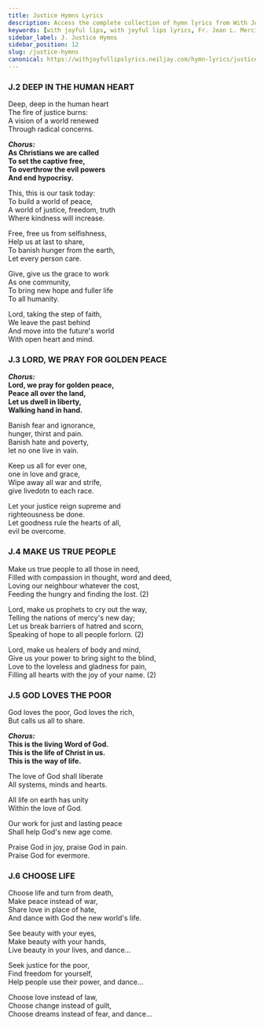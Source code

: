 ```yaml
---
title: Justice Hymns Lyrics
description: Access the complete collection of hymn lyrics from With Joyful Lips by Fr. Jean L. Mercier. Twelfth Revised Edition.
keywords: [with joyful lips, with joyful lips lyrics, Fr. Jean L. Mercier, hymn lyrics, twelfth revised edition]
sidebar_label: J. Justice Hymns
sidebar_position: 12
slug: /justice-hymns
canonical: https://withjoyfullipslyrics.neiljay.com/hymn-lyrics/justice-hymns
---
```


### J.2 DEEP IN THE HUMAN HEART
Deep, deep in the human heart<br />
The fire of justice burns:<br />
A vision of a world renewed<br />
Through radical concerns.<br />

***Chorus:*** <br />
**As Christians we are called**<br />
**To set the captive free,**<br />
**To overthrow the evil powers**<br />
**And end hypocrisy.**<br />

This, this is our task today:<br />
To build a world of peace,<br />
A world of justice, freedom, truth<br />
Where kindness will increase.<br />

Free, free us from selfishness,<br />
Help us at last to share,<br />
To banish hunger from the earth,<br />
Let every person care.<br />

Give, give us the grace to work<br />
As one community,<br />
To bring new hope and fuller life<br />
To all humanity.<br />

Lord, taking the step of faith,<br />
We leave the past behind<br />
And move into the future's world<br />
With open heart and mind.<br />

### J.3 LORD, WE PRAY FOR GOLDEN PEACE
***Chorus:*** <br />
**Lord, we pray for golden peace,**<br />
**Peace all over the land,**<br />
**Let us dwell in liberty,**<br />
**Walking hand in hand.**<br />

Banish fear and ignorance,<br />
hunger, thirst and pain.<br />
Banish hate and poverty,<br />
let no one live in vain.<br />

Keep us all for ever one,<br />
one in love and grace,<br />
Wipe away all war and strife,<br />
give livedotn to each race.<br />

Let your justice reign supreme and<br />
righteousness be done.<br />
Let goodness rule the hearts of all,<br />
evil be overcome.<br />

### J.4 MAKE US TRUE PEOPLE

Make us true people to all those in need,<br />
Filled with compassion in thought, word and deed,<br />
Loving our neighbour whatever the cost,<br />
Feeding the hungry and finding the lost. (2)<br />

Lord, make us prophets to cry out the way,<br />
Telling the nations of mercy's new day;<br />
Let us break barriers of hatred and scorn,<br />
Speaking of hope to all people forlorn. (2)<br />

Lord, make us healers of body and mind,<br />
Give us your power to bring sight to the blind,<br />
Love to the loveless and gladness for pain,<br />
Filling all hearts with the joy of your name. (2)<br />

### J.5 GOD LOVES THE POOR
God loves the poor, God loves the rich,<br />
But calls us all to share.<br />

***Chorus:*** <br />
**This is the living Word of God.**<br />
**This is the life of Christ in us.**<br />
**This is the way of life.**<br />

The love of God shall liberate<br />
All systems, minds and hearts.<br />

All life on earth has unity<br />
Within the love of God.<br />

Our work for just and lasting peace<br />
Shall help God's new age come.<br />

Praise God in joy, praise God in pain.<br />
Praise God for evermore.<br />

### J.6 CHOOSE LIFE
Choose life and turn from death,<br />
Make peace instead of war,<br />
Share love in place of hate,<br />
And dance with God the new world's life.<br />

See beauty with your eyes,<br />
Make beauty with your hands,<br />
Live beauty in your lives, and dance...<br />

Seek justice for the poor,<br />
Find freedom for yourself,<br />
Help people use their power, and dance...<br />

Choose love instead of law,<br />
Choose change instead of guilt,<br />
Choose dreams instead of fear, and dance...
